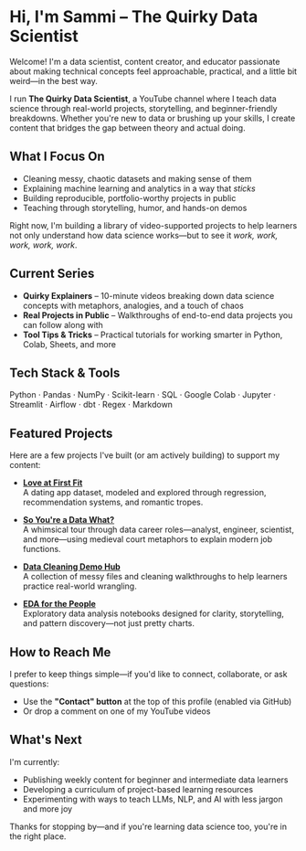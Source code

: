 # Hi, I'm Sammi – The Quirky Data Scientist

Welcome! I'm a data scientist, content creator, and educator passionate about making technical concepts feel approachable, practical, and a little bit weird—in the best way.

I run **The Quirky Data Scientist**, a YouTube channel where I teach data science through real-world projects, storytelling, and beginner-friendly breakdowns. Whether you're new to data or brushing up your skills, I create content that bridges the gap between theory and actual doing.

## What I Focus On

- Cleaning messy, chaotic datasets and making sense of them
- Explaining machine learning and analytics in a way that *sticks*
- Building reproducible, portfolio-worthy projects in public
- Teaching through storytelling, humor, and hands-on demos

Right now, I'm building a library of video-supported projects to help learners not only understand how data science works—but to see it *work, work, work, work, work*.

## Current Series

- **Quirky Explainers** – 10-minute videos breaking down data science concepts with metaphors, analogies, and a touch of chaos
- **Real Projects in Public** – Walkthroughs of end-to-end data projects you can follow along with
- **Tool Tips & Tricks** – Practical tutorials for working smarter in Python, Colab, Sheets, and more

## Tech Stack & Tools

Python · Pandas · NumPy · Scikit-learn · SQL · Google Colab · Jupyter · Streamlit · Airflow · dbt · Regex · Markdown

## Featured Projects

Here are a few projects I've built (or am actively building) to support my content:

- **[Love at First Fit](https://github.com/...)**  
  A dating app dataset, modeled and explored through regression, recommendation systems, and romantic tropes.

- **[So You're a Data What?](https://github.com/...)**  
  A whimsical tour through data career roles—analyst, engineer, scientist, and more—using medieval court metaphors to explain modern job functions.

- **[Data Cleaning Demo Hub](https://github.com/...)**  
  A collection of messy files and cleaning walkthroughs to help learners practice real-world wrangling.

- **[EDA for the People](https://github.com/...)**  
  Exploratory data analysis notebooks designed for clarity, storytelling, and pattern discovery—not just pretty charts.

## How to Reach Me

I prefer to keep things simple—if you'd like to connect, collaborate, or ask questions:
- Use the **"Contact" button** at the top of this profile (enabled via GitHub)
- Or drop a comment on one of my YouTube videos

## What's Next

I'm currently:
- Publishing weekly content for beginner and intermediate data learners
- Developing a curriculum of project-based learning resources
- Experimenting with ways to teach LLMs, NLP, and AI with less jargon and more joy

Thanks for stopping by—and if you're learning data science too, you're in the right place.
